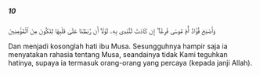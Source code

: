 ##### 10

<span class="ayah">وَأَصْبَحَ فُؤَادُ أُمِّ مُوسَىٰ فَٰرِغًا ۖ إِن كَادَتْ لَتُبْدِى بِهِۦ لَوْلَآ أَن رَّبَطْنَا عَلَىٰ قَلْبِهَا لِتَكُونَ مِنَ ٱلْمُؤْمِنِينَ</span>

<span class="ayah_translation">Dan menjadi kosonglah hati ibu Musa. Sesungguhnya hampir saja ia menyatakan rahasia tentang Musa, seandainya tidak Kami teguhkan hatinya, supaya ia termasuk orang-orang yang percaya (kepada janji Allah).</span>
